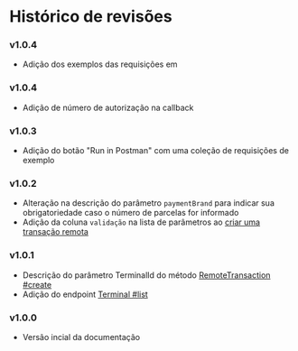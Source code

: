 # Histórico de revisões

### **v1.0.4**
* Adição dos exemplos das requisições em

### **v1.0.4**
* Adição de número de autorização na callback

### **v1.0.3**
* Adição do botão "Run in Postman" com uma coleção de requisições de exemplo

### **v1.0.2**
* Alteração na descrição do parâmetro `paymentBrand` para indicar sua obrigatoriedade caso o número de parcelas for informado
* Adição da coluna `validação` na lista de parâmetros ao [criar uma transação remota](#cria-transa-o-remota)

### **v1.0.1**
* Descrição do parâmetro TerminalId do método [RemoteTransaction #create](#cria-transa-o-remota)
* Adição do endpoint [Terminal #list](#terminais)

### **v1.0.0**
* Versão incial da documentação